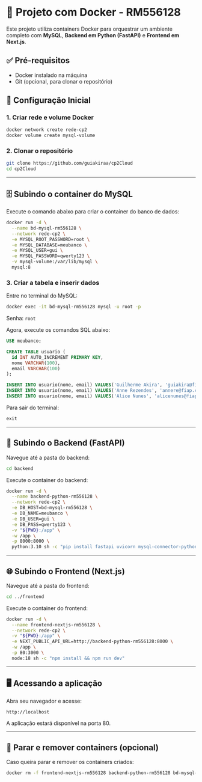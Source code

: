 
# 🐳 Projeto com Docker - RM556128

Este projeto utiliza containers Docker para orquestrar um ambiente completo com **MySQL**, **Backend em Python (FastAPI)** e **Frontend em Next.js**.

## ✅ Pré-requisitos

- Docker instalado na máquina
- Git (opcional, para clonar o repositório)

## 🔧 Configuração Inicial

### 1. Criar rede e volume Docker

```bash
docker network create rede-cp2
docker volume create mysql-volume
```

### 2. Clonar o repositório

```bash
git clone https://github.com/guiakiraa/cp2Cloud
cd cp2Cloud
```

---

## 🗄️ Subindo o container do MySQL

Execute o comando abaixo para criar o container do banco de dados:

```bash
docker run -d \
  --name bd-mysql-rm556128 \
  --network rede-cp2 \
  -e MYSQL_ROOT_PASSWORD=root \
  -e MYSQL_DATABASE=meubanco \
  -e MYSQL_USER=gui \
  -e MYSQL_PASSWORD=qwerty123 \
  -v mysql-volume:/var/lib/mysql \
  mysql:8
```

### 3. Criar a tabela e inserir dados

Entre no terminal do MySQL:

```bash
docker exec -it bd-mysql-rm556128 mysql -u root -p
```

Senha: `root`

Agora, execute os comandos SQL abaixo:

```sql
USE meubanco;

CREATE TABLE usuario (
  id INT AUTO_INCREMENT PRIMARY KEY,
  nome VARCHAR(100),
  email VARCHAR(100)
);

INSERT INTO usuario(nome, email) VALUES('Guilherme Akira', 'guiakira@fiap.com.br');
INSERT INTO usuario(nome, email) VALUES('Anne Rezendes', 'annere@fiap.com.br');
INSERT INTO usuario(nome, email) VALUES('Alice Nunes', 'alicenunes@fiap.com.br');
```

Para sair do terminal:

```sql
exit
```

---

## 🚀 Subindo o Backend (FastAPI)

Navegue até a pasta do backend:

```bash
cd backend
```

Execute o container do backend:

```bash
docker run -d \
  --name backend-python-rm556128 \
  --network rede-cp2 \
  -e DB_HOST=bd-mysql-rm556128 \
  -e DB_NAME=meubanco \
  -e DB_USER=gui \
  -e DB_PASS=qwerty123 \
  -v "${PWD}:/app" \
  -w /app \
  -p 8000:8000 \
  python:3.10 sh -c "pip install fastapi uvicorn mysql-connector-python && uvicorn main:app --host 0.0.0.0 --port 8000"
```

---

## 🌐 Subindo o Frontend (Next.js)

Navegue até a pasta do frontend:

```bash
cd ../frontend
```

Execute o container do frontend:

```bash
docker run -d \
  --name frontend-nextjs-rm556128 \
  --network rede-cp2 \
  -v "${PWD}:/app" \
  -e NEXT_PUBLIC_API_URL=http://backend-python-rm556128:8000 \
  -w /app \
  -p 80:3000 \
  node:18 sh -c "npm install && npm run dev"
```

---

## 🖥️ Acessando a aplicação

Abra seu navegador e acesse:

```
http://localhost
```

A aplicação estará disponível na porta 80.

---

## 🧹 Parar e remover containers (opcional)

Caso queira parar e remover os containers criados:

```bash
docker rm -f frontend-nextjs-rm556128 backend-python-rm556128 bd-mysql-rm556128
```
